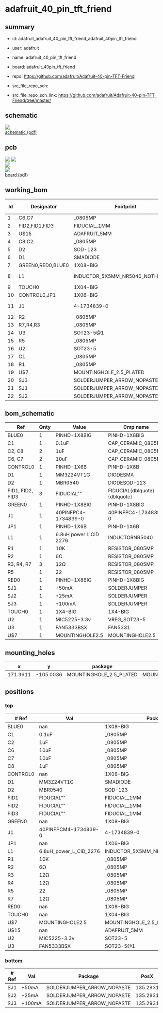 # adafruit_40_pin_tft_friend
 
## summary 
* id: adafruit_adafruit_40_pin_tft_friend_adafruit_40pin_tft_friend
* user: adafruit
* name: adafruit_40_pin_tft_friend
* board: adafruit_40pin_tft_friend
* repo: https://github.com/adafruit/Adafruit-40-pin-TFT-Friend



* src_file_repo_sch: 
* src_file_repo_sch_link: https://github.com/adafruit/Adafruit-40-pin-TFT-Friend/tree/master/

## schematic  
![](working_schematic_600.png)  
[schematic (pdf)](working_schematic.pdf)  

## pcb  
![](working_3d_600.png) 
![](working_3d_front_600.png)  
![](working_3d_back_600.png)  
![](working_600.png)  
[board (pdf)](working.pdf)  

## working_bom
| Id | Designator | Footprint | Quantity | Designation | Supplier and ref |  | None | 
| --- | --- | --- | --- | --- | --- | --- | --- | 
| 1 | C6,C7 | _0805MP | 2 | 10uF |  |  | [''] | 
| 2 | FID2,FID1,FID3 | FIDUCIAL_1MM | 3 | FIDUCIAL" |  |  | [''] | 
| 3 | U$15 | ADAFRUIT_5MM | 1 |  |  |  | [''] | 
| 4 | C8,C2 | _0805MP | 2 | 1uF |  |  | [''] | 
| 5 | D2 | SOD-123 | 1 | MBR0540 |  |  | [''] | 
| 6 | D1 | SMADIODE | 1 | MM3Z24VT1G |  |  | [''] | 
| 7 | GREEN0,RED0,BLUE0 | 1X08-BIG | 3 |  |  |  | [''] | 
| 8 | L1 | INDUCTOR_5X5MM_NR5040_NOTHERMALS | 1 | 6.8uH power L CID 2276 |  |  | [''] | 
| 9 | TOUCH0 | 1X04-BIG | 1 |  |  |  | [''] | 
| 10 | CONTROL0,JP1 | 1X06-BIG | 2 |  |  |  | [''] | 
| 11 | J1 | 4-1734839-0 | 1 | 40PINFPCM4-1734839-0 |  |  | [''] | 
| 12 | R2 | _0805MP | 1 | 6Ω |  |  | [''] | 
| 13 | R7,R4,R3 | _0805MP | 3 | 12Ω |  |  | [''] | 
| 14 | U3 | SOT23-5@1 | 1 | FAN5333BSX |  |  | [''] | 
| 15 | R5 | _0805MP | 1 | 22 |  |  | [''] | 
| 16 | U2 | SOT23-5 | 1 | MIC5225-3.3v |  |  | [''] | 
| 17 | C1 | _0805MP | 1 | 0.1uF |  |  | [''] | 
| 18 | R1 | _0805MP | 1 | 10K |  |  | [''] | 
| 19 | U$7 | MOUNTINGHOLE_2.5_PLATED | 1 | MOUNTINGHOLE2.5 |  |  | [''] | 
| 20 | SJ3 | SOLDERJUMPER_ARROW_NOPASTE | 1 | +100mA |  |  | [''] | 
| 21 | SJ1 | SOLDERJUMPER_ARROW_NOPASTE | 1 | +50mA |  |  | [''] | 
| 22 | SJ2 | SOLDERJUMPER_ARROW_NOPASTE | 1 | +25mA |  |  | [''] | 


## bom_schematic
| Ref | Qnty | Value | Cmp name | Footprint | Description | Vendor | DNP | 
| --- | --- | --- | --- | --- | --- | --- | --- | 
| BLUE0 | 1 | PINHD-1X8BIG | PINHD-1X8BIG | working:1X08-BIG |  |  |  | 
| C1 | 1 | 0.1uF | CAP_CERAMIC_0805MP | working:_0805MP |  |  |  | 
| C2, C8 | 2 | 1uF | CAP_CERAMIC_0805MP | working:_0805MP |  |  |  | 
| C6, C7 | 2 | 10uF | CAP_CERAMIC_0805MP | working:_0805MP |  |  |  | 
| CONTROL0 | 1 | PINHD-1X6B | PINHD-1X6B | working:1X06-BIG |  |  |  | 
| D1 | 1 | MM3Z24VT1G | DIODESMA | working:SMADIODE |  |  |  | 
| D2 | 1 | MBR0540 | DIODESOD-123 | working:SOD-123 |  |  |  | 
| FID1, FID2, FID3 | 3 | FIDUCIAL"" | FIDUCIAL{dblquote}{dblquote} | working:FIDUCIAL_1MM |  |  |  | 
| GREEN0 | 1 | PINHD-1X8BIG | PINHD-1X8BIG | working:1X08-BIG |  |  |  | 
| J1 | 1 | 40PINFPC4-1734839-0 | 40PINFPC4-1734839-0 | working:4-1734839-0 |  |  |  | 
| JP1 | 1 | PINHD-1X6B | PINHD-1X6B | working:1X06-BIG |  |  |  | 
| L1 | 1 | 6.8uH power L CID 2276 | INDUCTORNR5040 | working:INDUCTOR_5X5MM_NR5040_NOTHERMALS |  |  |  | 
| R1 | 1 | 10K | RESISTOR_0805MP | working:_0805MP |  |  |  | 
| R2 | 1 | 6Ω | RESISTOR_0805MP | working:_0805MP |  |  |  | 
| R3, R4, R7 | 3 | 12Ω | RESISTOR_0805MP | working:_0805MP |  |  |  | 
| R5 | 1 | 22 | RESISTOR_0805MP | working:_0805MP |  |  |  | 
| RED0 | 1 | PINHD-1X8BIG | PINHD-1X8BIG | working:1X08-BIG |  |  |  | 
| SJ1 | 1 | +50mA | SOLDERJUMPER | working:SOLDERJUMPER_ARROW_NOPASTE |  |  |  | 
| SJ2 | 1 | +25mA | SOLDERJUMPER | working:SOLDERJUMPER_ARROW_NOPASTE |  |  |  | 
| SJ3 | 1 | +100mA | SOLDERJUMPER | working:SOLDERJUMPER_ARROW_NOPASTE |  |  |  | 
| TOUCH0 | 1 | 1X4-BIG | 1X4-BIG | working:1X04-BIG |  |  |  | 
| U2 | 1 | MIC5225-3.3v | VREG_SOT23-5 | working:SOT23-5 |  |  |  | 
| U3 | 1 | FAN5333BSX | FAN5331 | working:SOT23-5@1 |  |  |  | 
| U$7 | 1 | MOUNTINGHOLE2.5 | MOUNTINGHOLE2.5 | working:MOUNTINGHOLE_2.5_PLATED |  |  |  | 


## mounting_holes
| x | y | package | value | ref | size | 
| --- | --- | --- | --- | --- | --- | 
| 171.3611 | -105.0036 | MOUNTINGHOLE_2.5_PLATED | MOUNTINGHOLE2.5 | U$7 | m3 | 


## positions
### top
| # Ref | Val | Package | PosX | PosY | Rot | Side | 
| --- | --- | --- | --- | --- | --- | --- | 
| BLUE0 | nan | 1X08-BIG | 153.5811 | -116.4336 | 180.0 | top | 
| C1 | 0.1uF | _0805MP | 131.2291 | -103.4796 | -90.0 | top | 
| C2 | 1uF | _0805MP | 139.8651 | -110.0836 | -90.0 | top | 
| C6 | 10uF | _0805MP | 128.4351 | -98.9076 | 90.0 | top | 
| C7 | 10uF | _0805MP | 124.3711 | -106.0196 | 90.0 | top | 
| C8 | 1uF | _0805MP | 131.2291 | -107.0356 | 90.0 | top | 
| CONTROL0 | nan | 1X06-BIG | 166.2811 | -93.5736 | 180.0 | top | 
| D1 | MM3Z24VT1G | SMADIODE | 136.3091 | -105.2576 | 90.0 | top | 
| D2 | MBR0540 | SOD-123 | 132.4991 | -110.5916 | 180.0 | top | 
| FID1 | FIDUCIAL"" | FIDUCIAL_1MM | 172.3771 | -111.8616 | 0.0 | top | 
| FID2 | FIDUCIAL"" | FIDUCIAL_1MM | 130.7211 | -112.6236 | 0.0 | top | 
| FID3 | FIDUCIAL"" | FIDUCIAL_1MM | 144.9451 | -105.5116 | 0.0 | top | 
| GREEN0 | nan | 1X08-BIG | 148.5011 | -93.5736 | 180.0 | top | 
| J1 | 40PINFPCM4-1734839-0 | 4-1734839-0 | 151.0411 | -105.0036 | 0.0 | top | 
| JP1 | nan | 1X06-BIG | 130.7211 | -93.5736 | 180.0 | top | 
| L1 | 6.8uH_power_L_CID_2276 | INDUCTOR_5X5MM_NR5040_NOTHERMALS | 126.4031 | -110.3376 | 0.0 | top | 
| R1 | 10K | _0805MP | 127.9271 | -102.4636 | 90.0 | top | 
| R2 | 6Ω | _0805MP | 133.0071 | -103.4796 | -90.0 | top | 
| R3 | 12Ω | _0805MP | 133.7691 | -99.9236 | 0.0 | top | 
| R4 | 12Ω | _0805MP | 131.2291 | -99.9236 | -90.0 | top | 
| R5 | 22 | _0805MP | 160.1851 | -99.4156 | 0.0 | top | 
| R7 | 12Ω | _0805MP | 133.0071 | -107.0356 | -90.0 | top | 
| RED0 | nan | 1X08-BIG | 133.2611 | -116.4336 | 180.0 | top | 
| TOUCH0 | nan | 1X04-BIG | 172.6311 | -116.4336 | 180.0 | top | 
| U$7 | MOUNTINGHOLE2.5 | MOUNTINGHOLE_2.5_PLATED | 171.3611 | -105.0036 | 0.0 | top | 
| U$15 | nan | ADAFRUIT_5MM | 163.9951 | -108.3056 | 0.0 | top | 
| U2 | MIC5225-3.3v | SOT23-5 | 125.1331 | -101.1936 | 180.0 | top | 
| U3 | FAN5333BSX | SOT23-5@1 | 128.1811 | -105.7656 | 90.0 | top | 

### bottom
| # Ref | Val | Package | PosX | PosY | Rot | Side | 
| --- | --- | --- | --- | --- | --- | --- | 
| SJ1 | +50mA | SOLDERJUMPER_ARROW_NOPASTE | 135.2931 | -100.6856 | 180.0 | bottom | 
| SJ2 | +25mA | SOLDERJUMPER_ARROW_NOPASTE | 135.2931 | -98.3996 | 180.0 | bottom | 
| SJ3 | +100mA | SOLDERJUMPER_ARROW_NOPASTE | 135.2931 | -96.1136 | 180.0 | bottom | 

